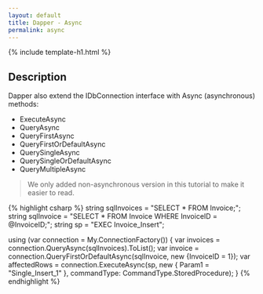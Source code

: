 ```yaml
---
layout: default
title: Dapper - Async
permalink: async
---
```


{% include template-h1.html %}

## Description
Dapper also extend the IDbConnection interface with Async (asynchronous) methods:
- ExecuteAsync
- QueryAsync
- QueryFirstAsync
- QueryFirstOrDefaultAsync
- QuerySingleAsync
- QuerySingleOrDefaultAsync
- QueryMultipleAsync

> We only added non-asynchronous version in this tutorial to make it easier to read.

{% highlight csharp %}
string sqlInvoices = "SELECT * FROM Invoice;";
string sqlInvoice = "SELECT * FROM Invoice WHERE InvoiceID = @InvoiceID;";
string sp = "EXEC Invoice_Insert";

using (var connection = My.ConnectionFactory())
{
	var invoices = connection.QueryAsync<Invoice>(sqlInvoices).ToList();
	var invoice = connection.QueryFirstOrDefaultAsync(sqlInvoice, new {InvoiceID = 1});
	var affectedRows = connection.ExecuteAsync(sp, new { Param1 = "Single_Insert_1" }, commandType: CommandType.StoredProcedure);
}
{% endhighlight %}
